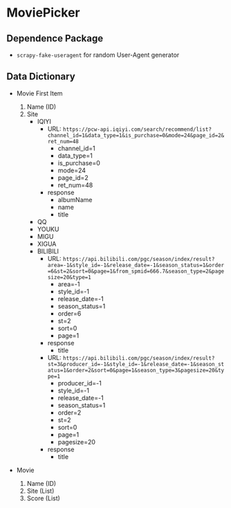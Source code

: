 # MoviePicker

## Dependence Package
* `scrapy-fake-useragent` for random User-Agent generator

## Data Dictionary
* Movie First Item
    1. Name (ID)
    2. Site
        * IQIYI
          * URL: `https://pcw-api.iqiyi.com/search/recommend/list?channel_id=1&data_type=1&is_purchase=0&mode=24&page_id=2&ret_num=48`
            * channel_id=1
            * data_type=1
            * is_purchase=0
            * mode=24
            * page_id=2
            * ret_num=48
          * response
            * albumName
            * name
            * title
        * QQ
        * YOUKU
        * MIGU
        * XIGUA
        * BILIBILI
          * URL: `https://api.bilibili.com/pgc/season/index/result?area=-1&style_id=-1&release_date=-1&season_status=1&order=6&st=2&sort=0&page=1&from_spmid=666.7&season_type=2&pagesize=20&type=1`
            * area=-1
            * style_id=-1
            * release_date=-1
            * season_status=1
            * order=6
            * st=2
            * sort=0
            * page=1
          * response
            * title
          * URL: `https://api.bilibili.com/pgc/season/index/result?st=3&producer_id=-1&style_id=-1&release_date=-1&season_status=1&order=2&sort=0&page=1&season_type=3&pagesize=20&type=1`
            * producer_id=-1
            * style_id=-1
            * release_date=-1
            * season_status=1
            * order=2
            * st=2
            * sort=0
            * page=1
            * pagesize=20
          * response
            * title
            
* Movie
    1. Name (ID)
    2. Site (List)
    3. Score (List)
    